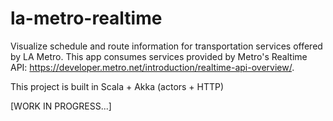 # la-metro-realtime
Visualize schedule and route information for transportation services offered by LA Metro. This app consumes services 
provided by Metro's Realtime API: https://developer.metro.net/introduction/realtime-api-overview/.
 
This project is built in Scala + Akka (actors + HTTP)

[WORK IN PROGRESS...]

